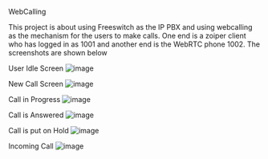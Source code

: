 WebCalling

This project is about using Freeswitch as the IP PBX and using webcalling as the mechanism for the users to make calls. 
One end is a zoiper client who has logged in as 1001
and another end is the WebRTC phone 1002. The screenshots are shown below

User Idle Screen
![image](https://github.com/user-attachments/assets/a3c307a3-386c-4537-b328-24766e929298)

New Call Screen
![image](https://github.com/user-attachments/assets/55980b87-16b8-4b4d-b97d-6abc9d58b0e7)

Call in Progress
![image](https://github.com/user-attachments/assets/adb37ded-759f-47a8-a368-a9cae2dafc32)

Call is Answered
![image](https://github.com/user-attachments/assets/1a910156-9d35-4ea9-8e31-94529f990188)

Call is put on Hold
![image](https://github.com/user-attachments/assets/74ed5b1d-c674-498d-ae7a-5b14564de8d9)

Incoming Call
![image](https://github.com/user-attachments/assets/2ba24126-748b-443c-8840-4b57740af030)
